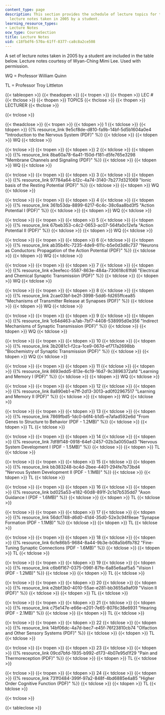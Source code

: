 ```yaml
---
content_type: page
description: This section provides the schedule of lecture topics for the course and
  lecture notes taken in 2005 by a student.
learning_resource_types:
- Lecture Notes
ocw_type: CourseSection
title: Lecture Notes
uid: c18fbdf6-570a-61ff-8377-ca8c8a2ce508
---
```


A set of lecture notes taken in 2005 by a student are included in the table below. Lecture notes courtesy of Wyan-Ching Mimi Lee. Used with permission.

WQ = Professor William Quinn

TL = Professor Troy Littleton

{{< tableopen >}}
{{< theadopen >}}
{{< tropen >}}
{{< thopen >}}
LEC #
{{< thclose >}}
{{< thopen >}}
TOPICS
{{< thclose >}}
{{< thopen >}}
LECTURER
{{< thclose >}}

{{< trclose >}}

{{< theadclose >}}
{{< tropen >}}
{{< tdopen >}}
1
{{< tdclose >}}
{{< tdopen >}}
{{% resource_link 9e5cf8de-d810-fa9b-14bf-5d5b1604a0e4 "Introduction to the Nervous System (PDF)" %}}
{{< tdclose >}}
{{< tdopen >}}
WQ
{{< tdclose >}}

{{< trclose >}}
{{< tropen >}}
{{< tdopen >}}
2
{{< tdclose >}}
{{< tdopen >}}
{{% resource_link 8ba60a78-6a41-150d-f181-d5fe765e3298 "Membrane Channels and Signaling (PDF)" %}}
{{< tdclose >}}
{{< tdopen >}}
WQ
{{< tdclose >}}

{{< trclose >}}
{{< tropen >}}
{{< tdopen >}}
3
{{< tdclose >}}
{{< tdopen >}}
{{% resource_link 97784a64-b12c-4a74-3140-7b277d321069 "Ionic basis of the Resting Potential (PDF)" %}}
{{< tdclose >}}
{{< tdopen >}}
WQ
{{< tdclose >}}

{{< trclose >}}
{{< tropen >}}
{{< tdopen >}}
4
{{< tdclose >}}
{{< tdopen >}}
{{% resource_link 361b53da-8899-6217-6c4c-38c6aa8bd3f5 "Action Potential I (PDF)" %}}
{{< tdclose >}}
{{< tdopen >}}
WQ
{{< tdclose >}}

{{< trclose >}}
{{< tropen >}}
{{< tdopen >}}
5
{{< tdclose >}}
{{< tdopen >}}
{{% resource_link 67beb353-c4c2-0653-ac07-564fa0c12efa "Action Potential II (PDF)" %}}
{{< tdclose >}}
{{< tdopen >}}
WQ
{{< tdclose >}}

{{< trclose >}}
{{< tropen >}}
{{< tdopen >}}
6
{{< tdclose >}}
{{< tdopen >}}
{{% resource_link ab35b4fc-7235-4de9-611c-b5e0d3d8c737 "Neurons as Conductors: Propagation of the Action Potential (PDF)" %}}
{{< tdclose >}}
{{< tdopen >}}
WQ
{{< tdclose >}}

{{< trclose >}}
{{< tropen >}}
{{< tdopen >}}
7
{{< tdclose >}}
{{< tdopen >}}
{{% resource_link e3eefecc-5587-863e-484a-730618c61fd6 "Electrical and Chemical Synaptic Transmission (PDF)" %}}
{{< tdclose >}}
{{< tdopen >}}
WQ
{{< tdclose >}}

{{< trclose >}}
{{< tropen >}}
{{< tdopen >}}
8
{{< tdclose >}}
{{< tdopen >}}
{{% resource_link 2cae03bf-be2f-3998-5dd6-fd265ffcea85 "Mechanisms of Transmitter Release at Synapses (PDF)" %}}
{{< tdclose >}}
{{< tdopen >}}
WQ
{{< tdclose >}}

{{< trclose >}}
{{< tropen >}}
{{< tdopen >}}
9
{{< tdclose >}}
{{< tdopen >}}
{{% resource_link 1c64d463-a7ab-7bf7-4408-538995d0e356 "Indirect Mechanisms of Synaptic Transmission (PDF)" %}}
{{< tdclose >}}
{{< tdopen >}}
WQ
{{< tdclose >}}

{{< trclose >}}
{{< tropen >}}
{{< tdopen >}}
10
{{< tdclose >}}
{{< tdopen >}}
{{% resource_link 3b2081c1-f2ca-1ce9-067d-ef717a2698bb "Biochemistry of Synaptic Transmission (PDF)" %}}
{{< tdclose >}}
{{< tdopen >}}
WQ
{{< tdclose >}}

{{< trclose >}}
{{< tropen >}}
{{< tdopen >}}
11
{{< tdclose >}}
{{< tdopen >}}
{{% resource_link 8693edd5-813e-6c19-16d7-9c3896372afd "Learning and Memory I (PDF)" %}}
{{< tdclose >}}
{{< tdopen >}}
WQ
{{< tdclose >}}

{{< trclose >}}
{{< tropen >}}
{{< tdopen >}}
12
{{< tdclose >}}
{{< tdopen >}}
{{% resource_link 8a890eb1-e7ff-2d13-3013-ad0f02967517 "Learning and Memory II (PDF)" %}}
{{< tdclose >}}
{{< tdopen >}}
WQ
{{< tdclose >}}

{{< trclose >}}
{{< tropen >}}
{{< tdopen >}}
13
{{< tdclose >}}
{{< tdopen >}}
{{% resource_link 7869fbd5-1dc0-b6f4-b1d5-e7afad592e6d "From Genes to Structure to Behavior (PDF - 1.2MB)" %}}
{{< tdclose >}}
{{< tdopen >}}
TL
{{< tdclose >}}

{{< trclose >}}
{{< tropen >}}
{{< tdopen >}}
14
{{< tdclose >}}
{{< tdopen >}}
{{% resource_link 7df8f148-0918-64ef-2457-02b3a0050ad3 "Nervous System Development I (PDF - 1.5MB)" %}}
{{< tdclose >}}
{{< tdopen >}}
TL
{{< tdclose >}}

{{< trclose >}}
{{< tropen >}}
{{< tdopen >}}
15
{{< tdclose >}}
{{< tdopen >}}
{{% resource_link bb383248-bc4d-2bee-4401-294fe7b73bd4 "Nervous System Development II (PDF - 1.1MB)" %}}
{{< tdclose >}}
{{< tdopen >}}
TL
{{< tdclose >}}

{{< trclose >}}
{{< tropen >}}
{{< tdopen >}}
16
{{< tdclose >}}
{{< tdopen >}}
{{% resource_link bd025a53-e182-60d8-891f-2c1d7b535dd7 "Axon Guidance I (PDF - 1.6MB)" %}}
{{< tdclose >}}
{{< tdopen >}}
TL
{{< tdclose >}}

{{< trclose >}}
{{< tropen >}}
{{< tdopen >}}
17
{{< tdclose >}}
{{< tdopen >}}
{{% resource_link 56dcf748-d6d0-41d4-35d0-52e3c94f8eae "Synapse Formation (PDF - 1.1MB)" %}}
{{< tdclose >}}
{{< tdopen >}}
TL
{{< tdclose >}}

{{< trclose >}}
{{< tropen >}}
{{< tdopen >}}
18
{{< tdclose >}}
{{< tdopen >}}
{{% resource_link 6cfe86b5-9684-8a44-9b3e-b08a5b6fb782 "Fine-Tuning Synaptic Connections (PDF - 1.6MB)" %}}
{{< tdclose >}}
{{< tdopen >}}
TL
{{< tdclose >}}

{{< trclose >}}
{{< tropen >}}
{{< tdopen >}}
19
{{< tdclose >}}
{{< tdopen >}}
{{% resource_link c6b6f167-0375-096f-87fe-6a85e6aaf5a5 "Vision I (PDF - 1.2MB)" %}}
{{< tdclose >}}
{{< tdopen >}}
TL
{{< tdclose >}}

{{< trclose >}}
{{< tropen >}}
{{< tdopen >}}
20
{{< tdclose >}}
{{< tdopen >}}
{{% resource_link e2bbf3b0-4010-55ae-e281-bb3655a9af09 "Vision II (PDF)" %}}
{{< tdclose >}}
{{< tdopen >}}
TL
{{< tdclose >}}

{{< trclose >}}
{{< tropen >}}
{{< tdopen >}}
21
{{< tdclose >}}
{{< tdopen >}}
{{% resource_link c75e147e-e66e-e201-7e65-8076c38e6931 "Hearing (PDF - 2.1MB)" %}}
{{< tdclose >}}
{{< tdopen >}}
TL
{{< tdclose >}}

{{< trclose >}}
{{< tropen >}}
{{< tdopen >}}
22
{{< tdclose >}}
{{< tdopen >}}
{{% resource_link 14bf06dc-4a7d-bec7-e45f-76f23810cb74 "Olfaction and Other Sensory Systems (PDF)" %}}
{{< tdclose >}}
{{< tdopen >}}
TL
{{< tdclose >}}

{{< trclose >}}
{{< tropen >}}
{{< tdopen >}}
23
{{< tdclose >}}
{{< tdopen >}}
{{% resource_link 09cd7bfd-1935-b992-d173-4b07e95d1f29 "Pain and Thermoreception (PDF)" %}}
{{< tdclose >}}
{{< tdopen >}}
TL
{{< tdclose >}}

{{< trclose >}}
{{< tropen >}}
{{< tdopen >}}
24
{{< tdclose >}}
{{< tdopen >}}
{{% resource_link 731f0484-399f-97a2-848f-4bd6885e4a85 "Higher Order Cognitive Function (PDF)" %}}
{{< tdclose >}}
{{< tdopen >}}
TL
{{< tdclose >}}

{{< trclose >}}

{{< tableclose >}}